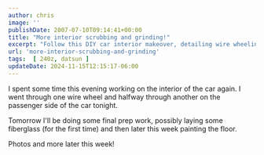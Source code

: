 ```yaml
---
author: chris
image: ''
publishDate: 2007-07-10T09:14:41+00:00
title: "More interior scrubbing and grinding!"
excerpt: "Follow this DIY car interior makeover, detailing wire wheeling, prep work, fiberglass layering, and floor painting."
url: 'more-interior-scrubbing-and-grinding'
tags:  [ 240z, datsun ] 
updateDate: 2024-11-15T12:15:17-06:00
---
```


I spent some time this evening working on the interior of the car again. I went through one wire wheel and halfway through another on the passenger side of the car tonight.

Tomorrow I'll be doing some final prep work, possibly laying some fiberglass (for the first time) and then later this week painting the floor.

Photos and more later this week!
